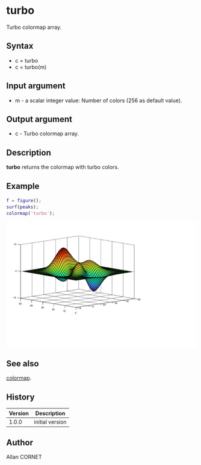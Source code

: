 # turbo

Turbo colormap array.

## Syntax

- c = turbo
- c = turbo(m)

## Input argument

- m - a scalar integer value: Number of colors (256 as default value).

## Output argument

- c - Turbo colormap array.

## Description

  <p><b>turbo</b> returns the colormap with turbo colors.</p>

## Example

```matlab
f = figure();
surf(peaks);
colormap('turbo');
```

<img src="turbo_AC999B8.svg" align="middle"/>

## See also

[colormap](colormap.md).

## History

| Version | Description     |
| ------- | --------------- |
| 1.0.0   | initial version |

## Author

Allan CORNET
